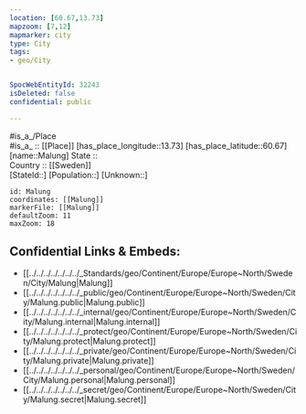 ```yaml
---
location: [60.67,13.73] 
mapzoom: [7,12] 
mapmarker: city 
type: City
tags:
- geo/City


SpocWebEntityId: 32243
isDeleted: false
confidential: public

---
```

#is_a_/Place  
#is_a_ :: [[Place]] 
[has_place_longitude::13.73] 
[has_place_latitude::60.67] 
[name::Malung] 
State ::  
Country :: [[Sweden]]  
[StateId::] 
[Population::] 
[Unknown::] 


```leaflet
id: Malung
coordinates: [[Malung]] 
markerFile: [[Malung]] 
defaultZoom: 11 
maxZoom: 18
```


## Confidential Links & Embeds: 
- [[../../../../../../../_Standards/geo/Continent/Europe/Europe~North/Sweden/City/Malung|Malung]] 
- [[../../../../../../../_public/geo/Continent/Europe/Europe~North/Sweden/City/Malung.public|Malung.public]] 
- [[../../../../../../../_internal/geo/Continent/Europe/Europe~North/Sweden/City/Malung.internal|Malung.internal]] 
- [[../../../../../../../_protect/geo/Continent/Europe/Europe~North/Sweden/City/Malung.protect|Malung.protect]] 
- [[../../../../../../../_private/geo/Continent/Europe/Europe~North/Sweden/City/Malung.private|Malung.private]] 
- [[../../../../../../../_personal/geo/Continent/Europe/Europe~North/Sweden/City/Malung.personal|Malung.personal]] 
- [[../../../../../../../_secret/geo/Continent/Europe/Europe~North/Sweden/City/Malung.secret|Malung.secret]] 
